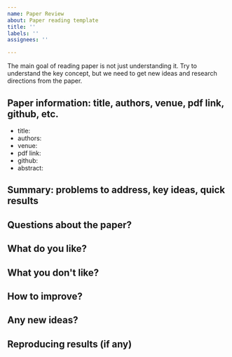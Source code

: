 ```yaml
---
name: Paper Review
about: Paper reading template
title: ''
labels: ''
assignees: ''

---
```


The main goal of reading paper is not just understanding it. Try to understand the key concept, but we need to get new ideas and research directions from the paper.

## Paper information: title, authors, venue, pdf link, github, etc.
* title: 
* authors: 
* venue: 
* pdf link: 
* github: 
* abstract: 

## Summary: problems to address, key ideas, quick results


## Questions about the paper?


## What do you like?


## What you don't like?


## How to improve?


## Any new ideas?


## Reproducing results (if any)
